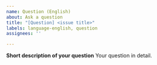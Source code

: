 ```yaml
---
name: Question (English)
about: Ask a question
title: "[Question] <issue title>"
labels: language-english, question
assignees: ''

---
```


**Short description of your question**
Your question in detail.
